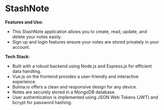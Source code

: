 # StashNote

**Features and Use:**

* This StashNote application allows you to create, read, update, and delete your notes easily. 
*  Sign up and login features ensure your notes are stored privately in your account.

**Tech Stack:**

* Built with a robust backend using Node.js and Express.js for efficient data handling.
* Vue.js on the frontend provides a user-friendly and interactive experience.
* Bulma.io offers a clean and responsive design for any device.
* Notes are securely stored in a MongoDB database.
* User authentication is implemented using JSON Web Tokens (JWT) and bcrypt for password hashing.
